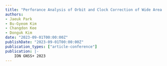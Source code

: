 ```yaml
---
title: "Perforance Analysis of Orbit and Clock Correction of Wide Area Differential Regional Navigation Satellite System"
authors:
- Jaeuk Park
- Bu-Gyeom Kim
- Changdon Kee
- Donguk Kim
date: "2023-09-01T00:00:00Z"
publishDate: "2023-09-01T00:00:00Z"
publication_types: ["article-conference"]
publication: |-
    ION GNSS+ 2023
---
```

